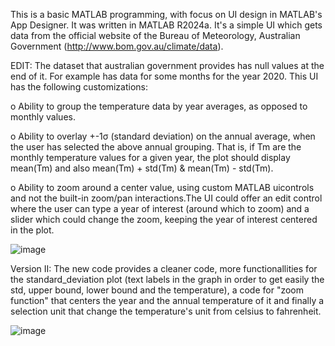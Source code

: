 This is a basic MATLAB programming, with focus on UI design in MATLAB's App Designer. It was written in MATLAB R2024a.
It's a simple UI which gets data from the official website of the Bureau of Meteorology, Australian Government (http://www.bom.gov.au/climate/data). 

EDIT: The dataset that australian government provides has null values at the end of it. For example has data for some months for the year 2020.
This UI has the following customizations:

o Ability to group the temperature data by year averages, as opposed to monthly values.

o Ability to overlay +-1σ (standard deviation) on the annual average, when the user has selected the above annual grouping. That is, if Tm are the monthly 
temperature values for a given year, the plot should display mean(Tm) and also mean(Tm) + std(Tm) & mean(Tm) - std(Tm).

o Ability to zoom around a center value, using custom MATLAB uicontrols and not the built-in zoom/pan interactions.The UI could offer an edit control where 
the user can type a year of interest (around which to zoom) and a slider which could change the zoom, keeping the year of interest centered in the plot.

  ![image](https://github.com/user-attachments/assets/ceb85f84-89da-49ef-b8b0-cf9243f0b7f5)

Version II: The new code provides a cleaner code, more functionallities for the standard_deviation plot (text labels in the graph in order to get easily the std, 
upper bound, lower bound and the temperature), a code for "zoom function" that centers the year and the annual temperature of it and finally a selection unit that 
change the temperature's unit from celsius to fahrenheit.

![image](https://github.com/user-attachments/assets/6d72aed1-d3c8-4e26-8eb1-4faa363ba737)
